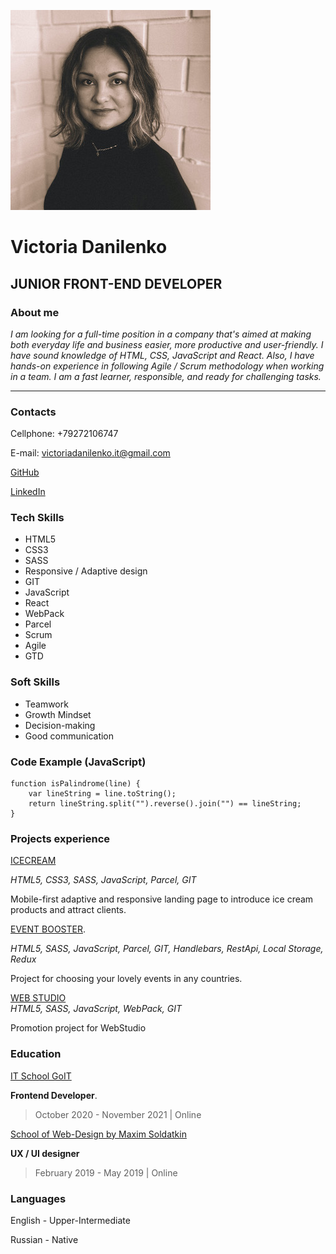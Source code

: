 ![photo](images/mp.JPG "My photo") 
# Victoria Danilenko
## JUNIOR FRONT-END DEVELOPER
### About me

*I am looking for a full-time position in a company that's aimed at making both everyday life 
and business easier, more productive and user-friendly. I have sound knowledge of HTML, CSS, 
JavaScript and React. Also, I have hands-on experience in following Agile / Scrum methodology when 
working in a team.
I am a fast learner, responsible, and ready for challenging tasks.*  

***
### Contacts
Cellphone: +79272106747  

E-mail: victoriadanilenko.it@gmail.com

[GitHub](https://github.com/VictoriaDanilenko)  

[LinkedIn](https://www.linkedin.com/in/victoria-d-1060181bb/)  


### Tech Skills
* HTML5
* CSS3
* SASS
* Responsive / Adaptive design
* GIT
* JavaScript
* React
* WebPack
* Parcel
* Scrum
* Agile
* GTD

### Soft Skills
* Teamwork
* Growth Mindset
* Decision-making
* Good communication

### Code Example (JavaScript)
```
function isPalindrome(line) {
    var lineString = line.toString();
    return lineString.split("").reverse().join("") == lineString;
}
``` 
### Projects experience
[ICECREAM](https://victoriadanilenko.github.io/GoIt_TeamProject_ICECREAM/)  

*HTML5, CSS3, SASS, JavaScript, Parcel, GIT* 

Mobile-first adaptive and responsive landing page to introduce ice cream products and attract clients.  

[EVENT BOOSTER](https://saurocket.github.io/Team3ProjectJS/?keyword=null&countryCode=null&currentPage=1&inputCountry=null&modal=false&id=null). 

*HTML5, SASS, JavaScript, Parcel, GIT, Handlebars, RestApi, Local Storage, Redux*  

Project for choosing your lovely events in any countries.  

[WEB STUDIO](https://victoriadanilenko.github.io/goit-markup-hw-08/index.html)  
*HTML5, SASS, JavaScript, WebPack, GIT*

Promotion project for WebStudio

### Education
[IT School GoIT](https://goit.ua/)  

**Frontend Developer**. 
>October 2020 - November 2021 | Online

[School of Web-Design by Maxim Soldatkin](https://maximsoldatkin.com/designer/) 

**UX / UI designer**  
>February 2019 - May 2019 | Online

### Languages
English - Upper-Intermediate  

Russian - Native